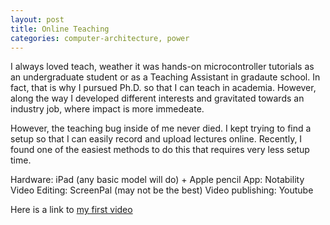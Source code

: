 ```yaml
---
layout: post
title: Online Teaching
categories: computer-architecture, power
---
```


I always loved teach, weather it was hands-on microcontroller tutorials as an undergraduate student or as a Teaching Assistant in gradaute school. In fact, that is why I pursued Ph.D. so that I can teach in academia. However, along the way I developed different interests and gravitated towards an industry job, where impact is more immedeate.  

However, the teaching bug inside of me never died. I kept trying to find a setup so that I can easily record and upload lectures online. Recently, I found one of the easiest methods to do this that requires very less setup time. 

<!--
In my view, Apple's ipad coupled with Apple pencil, is the most user friendly device to record lectures. You don't even need a separate mic, the in-built mic is excellent. I have resisted Apple products for the last 10 years mainly due to lock into expensive eco-system. However, I am blown away by the simplicity of creating these lectures in ipad. 

-->

Hardware: iPad (any basic model will do) + Apple pencil
App: Notability
Video Editing: ScreenPal (may not be the best)
Video publishing: Youtube
 
Here is a link to [my first video](https://www.youtube.com/watch?v=4rAZUOAbyXQ)